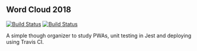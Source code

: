 ## Word Cloud 2018

[![Build Status](https://travis-ci.org/rodiwa/word-cloud-2018.svg?branch=master&style=flat-square)](https://travis-ci.org/rodiwa/word-cloud-2018) [![Build Status](https://travis-ci.org/rodiwa/word-cloud-2018.svg?branch=dev&style=flat-square)](https://travis-ci.org/rodiwa/word-cloud-2018)

A simple though organizer to study PWAs, unit testing in Jest and deploying using Travis CI.